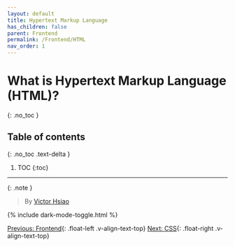 ```yaml
---
layout: default
title: Hypertext Markup Language
has_children: false
parent: Frontend
permalink: /Frontend/HTML
nav_order: 1
---
```


# What is Hypertext Markup Language (HTML)?
{: .no_toc }

## Table of contents
{: .no_toc .text-delta }

1. TOC
{:toc}

---

{: .note }
> By [Victor Hsiao](https://www.linkedin.com/in/hsiaovictor/)

{% include dark-mode-toggle.html %}

[Previous: Frontend](../Frontend){: .float-left .v-align-text-top}
[Next: CSS](CSS){: .float-right .v-align-text-top}
